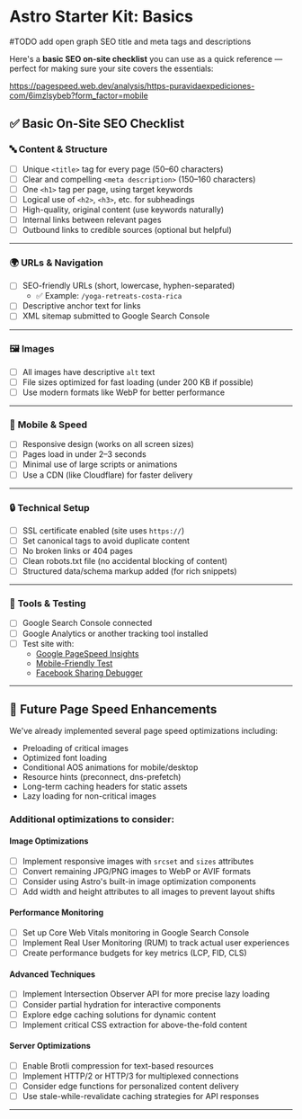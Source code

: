 # Astro Starter Kit: Basics

#TODO add open graph
SEO title and meta tags and descriptions

Here's a **basic SEO on-site checklist** you can use as a quick reference — perfect for making sure your site covers the essentials:

https://pagespeed.web.dev/analysis/https-puravidaexpediciones-com/6imzlsybeb?form_factor=mobile

## ✅ Basic On-Site SEO Checklist

### 🔤 **Content & Structure**

- [ ] Unique `<title>` tag for every page (50–60 characters)
- [ ] Clear and compelling `<meta description>` (150–160 characters)
- [ ] One `<h1>` tag per page, using target keywords
- [ ] Logical use of `<h2>`, `<h3>`, etc. for subheadings
- [ ] High-quality, original content (use keywords naturally)
- [ ] Internal links between relevant pages
- [ ] Outbound links to credible sources (optional but helpful)

---

### 🌍 **URLs & Navigation**

- [ ] SEO-friendly URLs (short, lowercase, hyphen-separated)
  - ✅ Example: `/yoga-retreats-costa-rica`
- [ ] Descriptive anchor text for links
- [ ] XML sitemap submitted to Google Search Console

---

### 🖼️ **Images**

- [ ] All images have descriptive `alt` text
- [ ] File sizes optimized for fast loading (under 200 KB if possible)
- [ ] Use modern formats like WebP for better performance

---

### 📱 **Mobile & Speed**

- [ ] Responsive design (works on all screen sizes)
- [ ] Pages load in under 2–3 seconds
- [ ] Minimal use of large scripts or animations
- [ ] Use a CDN (like Cloudflare) for faster delivery

---

### 🔒 **Technical Setup**

- [ ] SSL certificate enabled (site uses `https://`)
- [ ] Set canonical tags to avoid duplicate content
- [ ] No broken links or 404 pages
- [ ] Clean robots.txt file (no accidental blocking of content)
- [ ] Structured data/schema markup added (for rich snippets)

---

### 🧰 **Tools & Testing**

- [ ] Google Search Console connected
- [ ] Google Analytics or another tracking tool installed
- [ ] Test site with:
  - [Google PageSpeed Insights](https://pagespeed.web.dev/)
  - [Mobile-Friendly Test](https://search.google.com/test/mobile-friendly)
  - [Facebook Sharing Debugger](https://developers.facebook.com/tools/debug/)

---

## 🚀 Future Page Speed Enhancements

We've already implemented several page speed optimizations including:

- Preloading of critical images
- Optimized font loading
- Conditional AOS animations for mobile/desktop
- Resource hints (preconnect, dns-prefetch)
- Long-term caching headers for static assets
- Lazy loading for non-critical images

### Additional optimizations to consider:

#### Image Optimizations

- [ ] Implement responsive images with `srcset` and `sizes` attributes
- [ ] Convert remaining JPG/PNG images to WebP or AVIF formats
- [ ] Consider using Astro's built-in image optimization components
- [ ] Add width and height attributes to all images to prevent layout shifts

#### Performance Monitoring

- [ ] Set up Core Web Vitals monitoring in Google Search Console
- [ ] Implement Real User Monitoring (RUM) to track actual user experiences
- [ ] Create performance budgets for key metrics (LCP, FID, CLS)

#### Advanced Techniques

- [ ] Implement Intersection Observer API for more precise lazy loading
- [ ] Consider partial hydration for interactive components
- [ ] Explore edge caching solutions for dynamic content
- [ ] Implement critical CSS extraction for above-the-fold content

#### Server Optimizations

- [ ] Enable Brotli compression for text-based resources
- [ ] Implement HTTP/2 or HTTP/3 for multiplexed connections
- [ ] Consider edge functions for personalized content delivery
- [ ] Use stale-while-revalidate caching strategies for API responses

---
